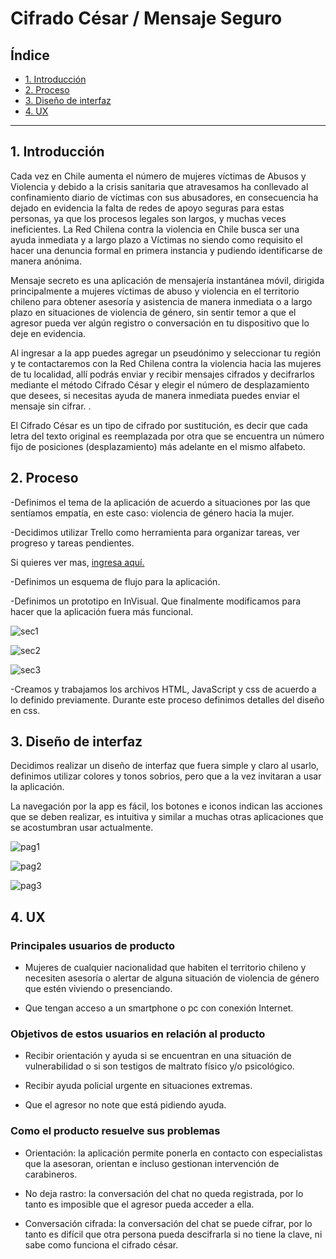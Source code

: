 # Cifrado César / Mensaje Seguro

## Índice

* [1. Introducción](#1-introducción)
* [2. Proceso](#2-proceso)
* [3. Diseño de interfaz](#3-diseño-de-interfaz)
* [4. UX](#4-ux)

***

## 1. Introducción

Cada vez en Chile aumenta el número de mujeres víctimas de Abusos y Violencia y debido a la crisis sanitaria que atravesamos ha conllevado al confinamiento diario de víctimas con sus abusadores, en consecuencia ha dejado en evidencia la falta de redes de apoyo seguras para estas personas, ya que los procesos legales son largos, y muchas veces ineficientes. La Red Chilena contra la violencia en Chile busca ser una ayuda inmediata y a largo plazo a Víctimas no siendo como requisito el hacer una denuncia formal en primera instancia y pudiendo identificarse de manera anónima.

Mensaje secreto es una aplicación de mensajería instantánea móvil, dirigida principalmente a mujeres víctimas de abuso y violencia en el territorio chileno para obtener asesoría y asistencia de manera inmediata o a largo plazo en situaciones de violencia de género, sin sentir temor a que el agresor pueda ver algún registro o conversación en tu dispositivo que lo deje en evidencia.

Al ingresar a la app puedes agregar un pseudónimo y seleccionar tu región y te contactaremos con la Red Chilena contra la violencia hacia las mujeres de tu localidad, allí podrás enviar y recibir mensajes cifrados y decifrarlos mediante el método Cifrado César y elegir el número de desplazamiento que desees, si necesitas ayuda de manera inmediata puedes enviar el mensaje sin cifrar. .

El Cifrado César es un tipo de cifrado por sustitución, es decir que cada letra del texto original es reemplazada por otra que se encuentra un número fijo de posiciones (desplazamiento) más adelante en el mismo alfabeto.


## 2. Proceso

-Definimos el tema de la aplicación de acuerdo a situaciones por las que sentíamos empatía, en este caso: violencia de género hacia la mujer.

-Decidimos utilizar Trello como herramienta para organizar tareas, ver progreso y tareas pendientes.

Si quieres ver mas, [ingresa aquí.](https://trello.com/b/bRQTC3K5/cifrado-cesar)

-Definimos un esquema de flujo para la aplicación.

-Definimos un prototipo en InVisual. Que finalmente modificamos para hacer que la aplicación fuera más funcional.

![sec1](http://imgfz.com/i/qBeUFAw.png)

![sec2](http://imgfz.com/i/m8SYnpL.png)

![sec3](http://imgfz.com/i/QMUBNXO.png)

-Creamos y trabajamos los archivos HTML, JavaScript y css de acuerdo a lo definido previamente. Durante este proceso definimos detalles del diseño en css.

## 3. Diseño de interfaz

Decidimos realizar un diseño de interfaz que fuera simple y claro al usarlo, definimos utilizar colores y tonos sobrios, pero que a la vez invitaran a usar la aplicación.

La navegación por la app es fácil, los botones e iconos indican las acciones que se deben realizar, es intuitiva y similar a muchas otras aplicaciones que se acostumbran usar actualmente.

![pag1](http://imgfz.com/i/IHuJde5.jpeg)

![pag2](http://imgfz.com/i/YElWHwX.jpeg)

![pag3](http://imgfz.com/i/FETu398.jpeg)

## 4. UX

### Principales usuarios de producto

* Mujeres de cualquier nacionalidad que habiten el territorio chileno y necesiten asesoría o alertar de alguna situación de violencia de género que estén viviendo o presenciando.

* Que tengan acceso a un smartphone o pc con conexión Internet.

### Objetivos de estos usuarios en relación al producto

* Recibir orientación y ayuda si se encuentran en una situación de vulnerabilidad o si son testigos de maltrato físico y/o psicológico.

* Recibir ayuda policial urgente en situaciones extremas.

* Que el agresor no note que está pidiendo ayuda.

### Como el producto resuelve sus problemas

* Orientación: la aplicación permite ponerla en contacto con especialistas que la asesoran, orientan e incluso gestionan intervención de carabineros.

* No deja rastro: la conversación del chat no queda registrada, por lo tanto es imposible que el agresor pueda acceder a ella.

* Conversación cifrada: la conversación del chat se puede cifrar, por lo tanto es difícil que otra persona pueda descifrarla si no tiene la clave, ni sabe como funciona el cifrado césar.




